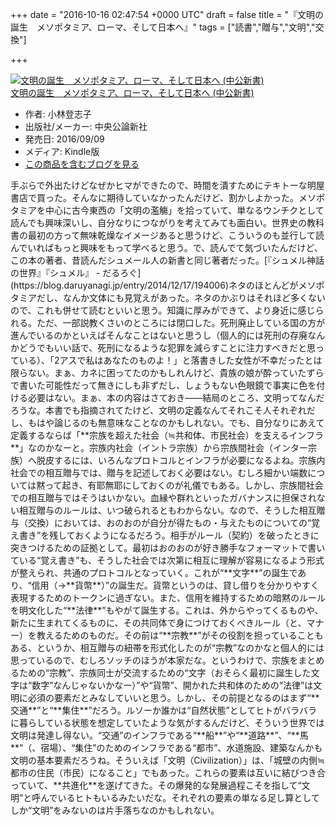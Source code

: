 
+++
date = "2016-10-16 02:47:54 +0000 UTC"
draft = false
title = "『文明の誕生　メソポタミア、ローマ、そして日本へ』"
tags = ["読書","贈与","文明","交換"]

+++
<div class="hatena-asin-detail"><a href="http://www.amazon.co.jp/exec/obidos/ASIN/B01LNBD2J0/bestylesnet-22/"><img src="https://images-fe.ssl-images-amazon.com/images/I/41217E-UNSL._SL160_.jpg" class="hatena-asin-detail-image" alt="文明の誕生　メソポタミア、ローマ、そして日本へ (中公新書)" title="文明の誕生　メソポタミア、ローマ、そして日本へ (中公新書)"/></a><div class="hatena-asin-detail-info"><a href="http://www.amazon.co.jp/exec/obidos/ASIN/B01LNBD2J0/bestylesnet-22/">文明の誕生　メソポタミア、ローマ、そして日本へ (中公新書)</a><ul><li><span class="hatena-asin-detail-label">作者:</span> 小林登志子</li><li><span class="hatena-asin-detail-label">出版社/メーカー:</span> 中央公論新社</li><li><span class="hatena-asin-detail-label">発売日:</span> 2016/09/09</li><li><span class="hatena-asin-detail-label">メディア:</span> Kindle版</li><li><a href="http://d.hatena.ne.jp/asin/B01LNBD2J0/bestylesnet-22" target="_blank">この商品を含むブログを見る</a></li></ul></div><div class="hatena-asin-detail-foot"></div></div>手ぶらで外出たけどなぜかヒマができたので、時間を潰すためにテキトーな明屋書店で買った。そんなに期待していなかったんだけど、割かしよかった。メソポタミアを中心に古今東西の「文明の濫觴」を拾っていて、単なるウンチクとして読んでも興味深いし、自分なりにつながりを考えてみても面白い。世界史の教科書の最初の方って無味乾燥なイメージあると思うけど、こういうのも並行して読んでいればもっと興味をもって学べると思う。で、読んでて気づいたんだけど、この本の著者、昔読んだシュメール人の新書と同じ著者だった。[『シュメル神話の世界』『シュメル』 - だるろぐ](https://blog.daruyanagi.jp/entry/2014/12/17/194006)ネタのほとんどがメソポタミアだし、なんか文体にも見覚えがあった。ネタのかぶりはそれほど多くないので、これも併せて読むといいと思う。知識に厚みができて、より身近に感じられる。ただ、一部説教くさいのところには閉口した。死刑廃止している国の方が進んでいるのかといえばそんなことはないと思うし（個人的には死刑の存廃なんかどうでもいい話で、死刑になるような犯罪を減らすことに注力すべきだと思っている）、「2アスで私はあなたのものよ！」と落書きした女性が不幸だったとは限らない。まぁ、カネに困ってたのかもしれんけど、貴族の娘が酔っていたずらで書いた可能性だって無きにしも非ずだし、しょうもない色眼鏡で事実に色を付ける必要はない。まぁ、本の内容はさておき――結局のところ、文明ってなんだろうな。本書でも指摘されてたけど、文明の定義なんてそれこそ人それぞれだし、もはや論じるのも無意味なことなのかもしれない。でも、自分なりにあえて定義するならば「**宗族を超えた社会（≒共和体、市民社会）を支えるインフラ**」なのかなーと。宗族内社会（イントラ宗族）から宗族間社会（インター宗族）へ脱皮するには、いろんなプロトコルとインフラが必要になるよね。宗族内社会での相互贈与では、贈与を記述しておく必要はない。むしろ細かい端数については黙って起き、有耶無耶にしておくのが礼儀でもある。しかし、宗族間社会での相互贈与ではそうはいかない。血縁や群れといったガバナンスに担保されない相互贈与のルールは、いつ破られるともわからない。なので、そうした相互贈与（交換）においては、おのおのが自分が得たもの・与えたものについての“覚え書き”を残しておくようになるだろう。相手がルール（契約）を破ったときに突きつけるための証拠として。最初はおのおのが好き勝手なフォーマットで書いている“覚え書き”も、そうした社会では次第に相互に理解が容易になるよう形式が整えられ、共通のプロトコルとなっていく。これが“**文字**”の誕生であり、“信用（→**貨幣**）”の誕生だ。貨幣というのは、貸し借りを分かりやすく表現するためのトークンに過ぎない。また、信用を維持するための暗黙のルールを明文化した“**法律**”もやがて誕生する。これは、外からやってくるものや、新たに生まれてくるものに、その共同体で身につけておくべきルール（と、マナー）を教えるためのものだ。その前は“**宗教**”がその役割を担っていることもある、というか、相互贈与の紐帯を形式化したのが“宗教”なのかなと個人的には思っているので、むしろソッチのほうが本家だな。というわけで、宗族をまとめるための“宗教”、宗族同士が交流するための“文字（おそらく最初に誕生した文字は“数字”なんじゃないかなー）”や“貨幣”、開かれた共和体のための“法律”は文明に必須の要素だとみなしていいと思う。しかし、その前提となるのはまず“**交通**”と“**集住**”だろう。ルソーか誰かは“自然状態”としてヒトがバラバラに暮らしている状態を想定していたような気がするんだけど、そういう世界では文明は発達し得ない。“交通”のインフラである“**船**”や“**道路**”、“**馬**”（、宿場）、“集住”のためのインフラである“都市”、水道施設、建築なんかも文明の基本要素だろうね。そういえば「文明（Civilization）」は、「城壁の内側≒都市の住民（市民）になること」でもあった。これらの要素は互いに結びつき合っていて、**共進化**を遂げてきた。その爆発的な発展過程こそを指して“文明”と呼んでいるヒトもいるみたいだな。それぞれの要素の単なる足し算としてしか“文明”をみないのは片手落ちなのかもしれない。


